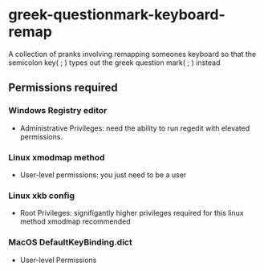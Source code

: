 # greek-questionmark-keyboard-remap
A collection of pranks involving remapping someones keyboard so that the semicolon key( ; ) types out the greek question mark( ; ) instead
## Permissions required
### Windows Registry editor
- Administrative Privileges: need the ability to run regedit with elevated permissions.
### Linux xmodmap method
- User-level permissions: you just need to be a user
### Linux xkb config
- Root Privileges: signifigantly higher privileges required for this linux method xmodmap recommended
### MacOS DefaultKeyBinding.dict
- User-level Permissions